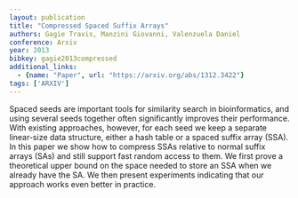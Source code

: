 ```yaml
---
layout: publication
title: "Compressed Spaced Suffix Arrays"
authors: Gagie Travis, Manzini Giovanni, Valenzuela Daniel
conference: Arxiv
year: 2013
bibkey: gagie2013compressed
additional_links:
  - {name: "Paper", url: "https://arxiv.org/abs/1312.3422"}
tags: ['ARXIV']
---
```

Spaced seeds are important tools for similarity search in bioinformatics, and using several seeds together often significantly improves their performance. With existing approaches, however, for each seed we keep a separate linear-size data structure, either a hash table or a spaced suffix array (SSA). In this paper we show how to compress SSAs relative to normal suffix arrays (SAs) and still support fast random access to them. We first prove a theoretical upper bound on the space needed to store an SSA when we already have the SA. We then present experiments indicating that our approach works even better in practice.